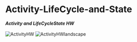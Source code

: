 # Activity-LifeCycle-and-State

***Activity and LifeCycleState HW***
<br>
<br>
![ActivityHW](https://user-images.githubusercontent.com/47735067/111630735-c294f000-881a-11eb-8eb5-5e0e25cc2047.gif)
![ActivityHWlandscape](https://user-images.githubusercontent.com/47735067/111630749-c6287700-881a-11eb-8887-25b3e0cf6aec.gif)
